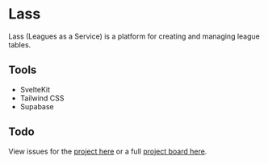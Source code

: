 # Lass

Lass (Leagues as a Service) is a platform for creating and managing league tables.

## Tools

- SvelteKit
- Tailwind CSS
- Supabase

## Todo

View issues for the [project here](https://github.com/mac-long/tsc-fc/issues) or a full [project board here](https://github.com/users/mac-long/projects/2/views/1?layout=board).
